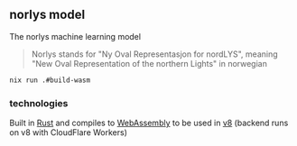 ## norlys model
The norlys machine learning model
> Norlys stands for "Ny Oval Representasjon for nordLYS", meaning "New Oval Representation of the northern Lights" in norwegian

```bash
nix run .#build-wasm
```

### technologies
Built in [Rust](https://www.rust-lang.org/) and compiles to [WebAssembly](https://webassembly.org/) to be used in [v8](https://v8.dev/) (backend runs on v8 with CloudFlare Workers) 
